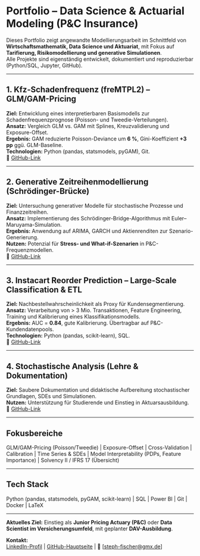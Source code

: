 # Portfolio – Data Science & Actuarial Modeling (P&C Insurance)

Dieses Portfolio zeigt angewandte Modellierungsarbeit im Schnittfeld von **Wirtschaftsmathematik, Data Science und Aktuariat**, mit Fokus auf **Tarifierung, Risikomodellierung und generative Simulationen**.  
Alle Projekte sind eigenständig entwickelt, dokumentiert und reproduzierbar (Python/SQL, Jupyter, GitHub).

---

## 1. Kfz-Schadenfrequenz (freMTPL2) – GLM/GAM-Pricing
**Ziel:** Entwicklung eines interpretierbaren Basismodells zur Schadenfrequenzprognose (Poisson- und Tweedie-Verteilungen).  
**Ansatz:** Vergleich GLM vs. GAM mit Splines, Kreuzvalidierung und Exposure-Offset.  
**Ergebnis:** GAM reduzierte Poisson-Deviance um **6 %**, Gini-Koeffizient **+3 pp** ggü. GLM-Baseline.  
**Technologien:** Python (pandas, statsmodels, pyGAM), Git.  
🔗 [GitHub-Link](https://github.com/FisherSteve/freMTPL2-pricing)

---

## 2. Generative Zeitreihenmodellierung (Schrödinger-Brücke)
**Ziel:** Untersuchung generativer Modelle für stochastische Prozesse und Finanzzeitreihen.  
**Ansatz:** Implementierung des Schrödinger-Bridge-Algorithmus mit Euler–Maruyama-Simulation.  
**Ergebnis:** Anwendung auf ARIMA, GARCH und Aktienrenditen zur Szenario-Generierung.  
**Nutzen:** Potenzial für **Stress- und What-if-Szenarien** in P&C-Frequenzmodellen.  
🔗 [GitHub-Link](https://github.com/FisherSteve/SchrodingerBridgeGenModel)

---

## 3. Instacart Reorder Prediction – Large-Scale Classification & ETL
**Ziel:** Nachbestellwahrscheinlichkeit als Proxy für Kundensegmentierung.  
**Ansatz:** Verarbeitung von > 3 Mio. Transaktionen, Feature Engineering, Training und Kalibrierung eines Klassifikationsmodells.  
**Ergebnis:** AUC = **0.84**, gute Kalibrierung. Übertragbar auf P&C-Kundendatenpools.  
**Technologien:** Python (pandas, scikit-learn), SQL.  
🔗 [GitHub-Link](https://github.com/FisherSteve/instacart-reorder-prediction)

---

## 4. Stochastische Analysis (Lehre & Dokumentation)
**Ziel:** Saubere Dokumentation und didaktische Aufbereitung stochastischer Grundlagen, SDEs und Simulationen.  
**Nutzen:** Unterstützung für Studierende und Einstieg in Aktuarsausbildung.  
🔗 [GitHub-Link](https://github.com/FisherSteve/Stochastische-Analysis)

---

## Fokusbereiche
GLM/GAM-Pricing (Poisson/Tweedie) | Exposure-Offset | Cross-Validation | Calibration | Time Series & SDEs | Model Interpretability (PDPs, Feature Importance) | Solvency II / IFRS 17 (Übersicht)

---

## Tech Stack
Python (pandas, statsmodels, pyGAM, scikit-learn) | SQL | Power BI | Git | Docker | LaTeX

---

**Aktuelles Ziel:** Einstieg als **Junior Pricing Actuary (P&C)** oder **Data Scientist im Versicherungsumfeld**, mit geplanter **DAV-Ausbildung**.  

**Kontakt:**  
[LinkedIn-Profil](https://www.linkedin.com/in/fischer-stephan/) | [GitHub-Hauptseite](https://github.com/FisherSteve) | 📧 [steph-fischer@gmx.de]
